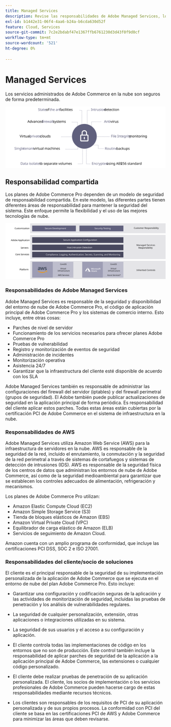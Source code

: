 ```yaml
---
title: Managed Services
description: Revise las responsabilidades de Adobe Managed Services, los clientes y los proveedores de servicios en la nube para su Adobe Commerce en la implementación de la infraestructura en la nube.
exl-id: b1442e31-06f4-4aa6-b24a-b6cda630d52f
feature: Cloud, Services
source-git-commit: 7c2e2bdabf47e1367ffb6761230d3d43f0f9d0cf
workflow-type: tm+mt
source-wordcount: '521'
ht-degree: 0%

---
```


# Managed Services

Los servicios administrados de Adobe Commerce en la nube son seguros de forma predeterminada.

![Diagrama que muestra los servicios administrados de Adobe Commerce](../../../assets/playbooks/managed-services.svg)

## Responsabilidad compartida

Los planes de Adobe Commerce Pro dependen de un modelo de seguridad de responsabilidad compartida. En este modelo, las diferentes partes tienen diferentes áreas de responsabilidad para mantener la seguridad del sistema. Este enfoque permite la flexibilidad y el uso de las mejores tecnologías de nube.

![Diagrama que muestra el modelo de responsabilidad compartida de Adobe Commerce](../../../assets/playbooks/shared-responsibility.svg)

### Responsabilidades de Adobe Managed Services

Adobe Managed Services es responsable de la seguridad y disponibilidad del entorno de nube de Adobe Commerce Pro, el código de aplicación principal de Adobe Commerce Pro y los sistemas de comercio interno. Esto incluye, entre otras cosas:

- Parches de nivel de servidor
- Funcionamiento de los servicios necesarios para ofrecer planes Adobe Commerce Pro
- Pruebas de vulnerabilidad
- Registro y monitorización de eventos de seguridad
- Administración de incidentes
- Monitorización operativa
- Asistencia 24/7
- Garantizar que la infraestructura del cliente esté disponible de acuerdo con los SLA

Adobe Managed Services también es responsable de administrar las configuraciones del firewall del servidor (iptables) y del firewall perimetral (grupos de seguridad). El Adobe también puede publicar actualizaciones de seguridad en la aplicación principal de forma periódica. Es responsabilidad del cliente aplicar estos parches. Todas estas áreas están cubiertas por la certificación PCI de Adobe Commerce en el sistema de infraestructura en la nube.

### Responsabilidades de AWS

Adobe Managed Services utiliza Amazon Web Service (AWS) para la infraestructura de servidores en la nube. AWS es responsable de la seguridad de la red, incluido el enrutamiento, la conmutación y la seguridad de la red perimetral a través de sistemas de cortafuegos y sistemas de detección de intrusiones (IDS). AWS es responsable de la seguridad física de los centros de datos que administran los entornos de nube de Adobe Commerce, así como de la seguridad medioambiental para garantizar que se establecen los controles adecuados de alimentación, refrigeración y mecanismos.

Los planes de Adobe Commerce Pro utilizan:

- Amazon Elastic Compute Cloud (EC2)
- Amazon Simple Storage Service (S3)
- Tienda de bloques elásticos de Amazon (EBS)
- Amazon Virtual Private Cloud (VPC)
- Equilibrador de carga elástico de Amazon (ELB)
- Servicios de seguimiento de Amazon Cloud.

Amazon cuenta con un amplio programa de conformidad, que incluye las certificaciones PCI DSS, SOC 2 e ISO 27001.

### Responsabilidades del cliente/socio de soluciones

El cliente es el principal responsable de la seguridad de su implementación personalizada de la aplicación de Adobe Commerce que se ejecuta en el entorno de nube del plan Adobe Commerce Pro. Esto incluye:

- Garantizar una configuración y codificación seguras de la aplicación y las actividades de monitorización de seguridad, incluidas las pruebas de penetración y los análisis de vulnerabilidades regulares.

- La seguridad de cualquier personalización, extensión, otras aplicaciones o integraciones utilizadas en su sistema.

- La seguridad de sus usuarios y el acceso a su configuración y aplicación.

- El cliente controla todas las implementaciones de código en los entornos que no son de producción. Este control también incluye la responsabilidad de aplicar parches de seguridad de la aplicación a la aplicación principal de Adobe Commerce, las extensiones o cualquier código personalizado.

- El cliente debe realizar pruebas de penetración de su aplicación personalizada. El cliente, los socios de implementación o los servicios profesionales de Adobe Commerce pueden hacerse cargo de estas responsabilidades mediante recursos técnicos.

- Los clientes son responsables de los requisitos de PCI de su aplicación personalizada y de sus propios procesos. La conformidad con PCI del cliente se basa en las certificaciones PCI de AWS y Adobe Commerce para minimizar las áreas que deben revisarse.
